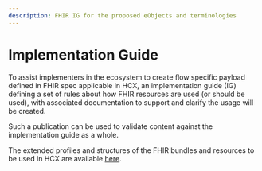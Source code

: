 ```yaml
---
description: FHIR IG for the proposed eObjects and terminologies
---
```


# Implementation Guide

To assist implementers in the ecosystem to create flow specific payload defined in FHIR spec applicable in HCX, an implementation guide (IG) defining a set of rules about how FHIR resources are used (or should be used), with associated documentation to support and clarify the usage will be created.

Such a publication can be used to validate content against the implementation guide as a whole.

The extended profiles and structures of the FHIR bundles and resources to be used in HCX are available [here](https://swasth-digital-health-foundation.github.io/standards/v0.7/index.html).
